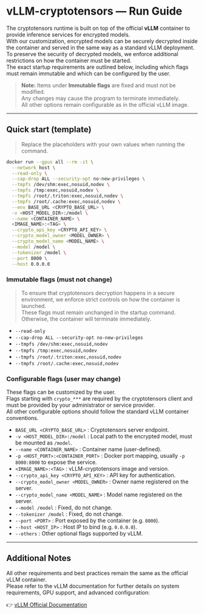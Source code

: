 # vLLM-cryptotensors — Run Guide

The cryptotensors runtime is built on top of the official **vLLM** container to provide inference services for encrypted models.  
With our customization, encrypted models can be securely decrypted inside the container and served in the same way as a standard vLLM deployment.  
To preserve the security of decrypted models, we enforce additional restrictions on how the container must be started.  
The exact startup requirements are outlined below, including which flags must remain immutable and which can be configured by the user.

> **Note:** Items under **Immutable flags** are fixed and must not be modified.  
> Any changes may cause the program to terminate immediately.  
> All other options remain configurable as in the official vLLM image.

---

## Quick start (template)

> Replace the placeholders with your own values when running the command.

```bash
docker run --gpus all --rm -it \
  --network host \
  --read-only \
  --cap-drop ALL --security-opt no-new-privileges \
  --tmpfs /dev/shm:exec,nosuid,nodev \
  --tmpfs /tmp:exec,nosuid,nodev \
  --tmpfs /root/.triton:exec,nosuid,nodev \
  --tmpfs /root/.cache:exec,nosuid,nodev \
  --env BASE_URL <CRYPTO_BASE_URL> \
  -v <HOST_MODEL_DIR>:/model \
  --name <CONTAINER_NAME> \
  <IMAGE_NAME>:<TAG> \
  --crypto_api_key <CRYPTO_API_KEY> \
  --crypto_model_owner <MODEL_OWNER> \
  --crypto_model_name <MODEL_NAME> \
  --model /model \
  --tokenizer /model \
  --port 8000 \
  --host 0.0.0.0 
```

### Immutable flags (must not change)
> To ensure that cryptotensors decryption happens in a secure environment, we enforce strict controls on how the container is launched.  
> These flags must remain unchanged in the startup command. Otherwise, the container will terminate immediately.
- `--read-only`
- `--cap-drop ALL --security-opt no-new-privileges`
- `--tmpfs /dev/shm:exec,nosuid,nodev`
- `--tmpfs /tmp:exec,nosuid,nodev`
- `--tmpfs /root/.triton:exec,nosuid,nodev`
- `--tmpfs /root/.cache:exec,nosuid,nodev`


### Configurable flags (user may change)
These flags can be customized by the user.  
Flags starting with `crypto_***` are required by the cryptotensors client and must be provided by your administrator or service provider.  
All other configurable options should follow the standard vLLM container conventions. 
- `BASE_URL <CRYPTO_BASE_URL>` : Cryptotensors server endpoint.
- `-v <HOST_MODEL_DIR>:/model` : Local path to the encrypted model, must be mounted as `/model`.  
- `--name <CONTAINER_NAME>` : Container name (user-defined).  
- `-p <HOST_PORT>:<CONTAINER_PORT>` : Docker port mapping, usually `-p 8000:8000` to expose the service.  
- `<IMAGE_NAME>:<TAG>` : vLLM-cryptotensors image and version.   
- `--crypto_api_key <CRYPTO_API_KEY>` : API key for authentication.  
- `--crypto_model_owner <MODEL_OWNER>` : Owner name registered on the server.  
- `--crypto_model_name <MODEL_NAME>` : Model name registered on the server.  
- `--model /model` : Fixed, do not change.  
- `--tokenizer /model` : Fixed, do not change.  
- `--port <PORT>` : Port exposed by the container (e.g. `8000`).  
- `--host <HOST_IP>` : Host IP to bind (e.g. `0.0.0.0`).  
- `--others` : Other optional flags supported by vLLM.  

---

## Additional Notes

All other requirements and best practices remain the same as the official vLLM container.  
Please refer to the vLLM documentation for further details on system requirements, GPU support, and advanced configuration:

👉 [vLLM Official Documentation](https://docs.vllm.ai/en/stable/deployment/docker.html)
